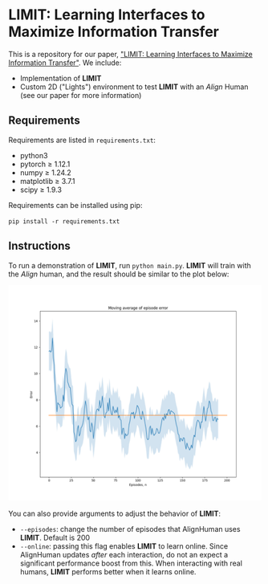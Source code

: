 # LIMIT: Learning Interfaces to Maximize Information Transfer

This is a repository for our paper, ["LIMIT: Learning Interfaces to Maximize Information Transfer"](https://collab.me.vt.edu/pdfs/ben_thri2023.pdf). We include:

- Implementation of **LIMIT**
- Custom 2D ("Lights") environment to test **LIMIT** with an *Align* Human (see our paper for more information)

## Requirements

Requirements are listed in `requirements.txt`:

- python3
- pytorch $\ge$ 1.12.1
- numpy $\ge$ 1.24.2
- matplotlib $\ge$ 3.7.1 
- scipy $\ge$ 1.9.3

Requirements can be installed using pip:

`pip install -r requirements.txt`

## Instructions

To run a demonstration of **LIMIT**, run `python main.py`. **LIMIT** will train with the *Align* human, and the result should be similar to the plot below:


![Plot of Error of LIMIT and Aligned Human](./error_plot.png)


You can also provide arguments to adjust the behavior of **LIMIT**:

- `--episodes`: change the number of episodes that AlignHuman uses **LIMIT**. Default is 200
- `--online`: passing this flag enables **LIMIT** to learn online. Since AlignHuman updates *after* each interaction, do not an expect a significant performance boost from this. When interacting with real humans, **LIMIT** performs better when it learns online.


